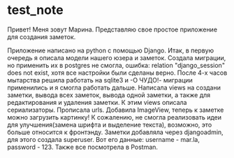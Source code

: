 # test_note
Привет! Меня зовут Марина. Представляю свое простое приложение для создания заметок.

Приложение напиcано на python с помощью Django.
Итак, в первую очередь я описала модели нашего юзера и заметок.
Создала миграции, но применить их в postgres не смогла, ошибка: relation "django_session" does not exist, 
хотя все настройки были сделаны верно. 
После 4-х часов мытарства решила работать на sqlite3 и -О ЧУДО!- миграции применились и я смогла работать дальше.
Написала views на создани заметки, вывода всех заметок, вывода одной заметки, а также для редактирования и удаления заметки.
К этим views описала сериализаторы.
Прописала urls.
Добавила ImageView, теперь к заметке можно загрузить картинку!
К сожалению, не смогла реализовать идеи для улучшения(замена шрифта и выделение текста), 
возможно, это больше относится к фронтэнду.
Заметки добавляла через djangoadmin, для этого создала superuser.
Вот его данные: username - mar.la, password - 123.
Также все посмотрела в Postman.
